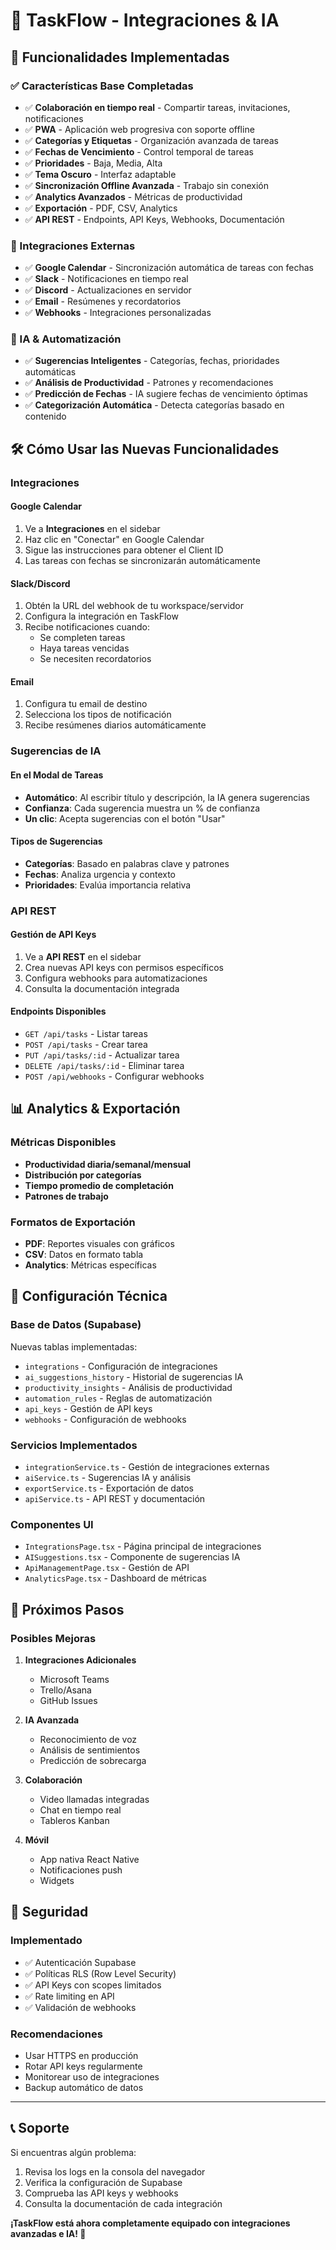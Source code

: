 # 🚀 TaskFlow - Integraciones & IA

## 🎯 Funcionalidades Implementadas

### ✅ Características Base Completadas
- ✅ **Colaboración en tiempo real** - Compartir tareas, invitaciones, notificaciones
- ✅ **PWA** - Aplicación web progresiva con soporte offline
- ✅ **Categorías y Etiquetas** - Organización avanzada de tareas
- ✅ **Fechas de Vencimiento** - Control temporal de tareas
- ✅ **Prioridades** - Baja, Media, Alta
- ✅ **Tema Oscuro** - Interfaz adaptable
- ✅ **Sincronización Offline Avanzada** - Trabajo sin conexión
- ✅ **Analytics Avanzados** - Métricas de productividad
- ✅ **Exportación** - PDF, CSV, Analytics
- ✅ **API REST** - Endpoints, API Keys, Webhooks, Documentación

### 🔗 Integraciones Externas
- ✅ **Google Calendar** - Sincronización automática de tareas con fechas
- ✅ **Slack** - Notificaciones en tiempo real
- ✅ **Discord** - Actualizaciones en servidor
- ✅ **Email** - Resúmenes y recordatorios
- ✅ **Webhooks** - Integraciones personalizadas

### 🤖 IA & Automatización
- ✅ **Sugerencias Inteligentes** - Categorías, fechas, prioridades automáticas
- ✅ **Análisis de Productividad** - Patrones y recomendaciones
- ✅ **Predicción de Fechas** - IA sugiere fechas de vencimiento óptimas
- ✅ **Categorización Automática** - Detecta categorías basado en contenido

## 🛠️ Cómo Usar las Nuevas Funcionalidades

### Integraciones

#### Google Calendar
1. Ve a **Integraciones** en el sidebar
2. Haz clic en "Conectar" en Google Calendar
3. Sigue las instrucciones para obtener el Client ID
4. Las tareas con fechas se sincronizarán automáticamente

#### Slack/Discord
1. Obtén la URL del webhook de tu workspace/servidor
2. Configura la integración en TaskFlow
3. Recibe notificaciones cuando:
   - Se completen tareas
   - Haya tareas vencidas
   - Se necesiten recordatorios

#### Email
1. Configura tu email de destino
2. Selecciona los tipos de notificación
3. Recibe resúmenes diarios automáticamente

### Sugerencias de IA

#### En el Modal de Tareas
- **Automático**: Al escribir título y descripción, la IA genera sugerencias
- **Confianza**: Cada sugerencia muestra un % de confianza
- **Un clic**: Acepta sugerencias con el botón "Usar"

#### Tipos de Sugerencias
- **Categorías**: Basado en palabras clave y patrones
- **Fechas**: Analiza urgencia y contexto
- **Prioridades**: Evalúa importancia relativa

### API REST

#### Gestión de API Keys
1. Ve a **API REST** en el sidebar
2. Crea nuevas API keys con permisos específicos
3. Configura webhooks para automatizaciones
4. Consulta la documentación integrada

#### Endpoints Disponibles
- `GET /api/tasks` - Listar tareas
- `POST /api/tasks` - Crear tarea
- `PUT /api/tasks/:id` - Actualizar tarea
- `DELETE /api/tasks/:id` - Eliminar tarea
- `POST /api/webhooks` - Configurar webhooks

## 📊 Analytics & Exportación

### Métricas Disponibles
- **Productividad diaria/semanal/mensual**
- **Distribución por categorías**
- **Tiempo promedio de completación**
- **Patrones de trabajo**

### Formatos de Exportación
- **PDF**: Reportes visuales con gráficos
- **CSV**: Datos en formato tabla
- **Analytics**: Métricas específicas

## 🔧 Configuración Técnica

### Base de Datos (Supabase)
Nuevas tablas implementadas:
- `integrations` - Configuración de integraciones
- `ai_suggestions_history` - Historial de sugerencias IA
- `productivity_insights` - Análisis de productividad
- `automation_rules` - Reglas de automatización
- `api_keys` - Gestión de API keys
- `webhooks` - Configuración de webhooks

### Servicios Implementados
- `integrationService.ts` - Gestión de integraciones externas
- `aiService.ts` - Sugerencias IA y análisis
- `exportService.ts` - Exportación de datos
- `apiService.ts` - API REST y documentación

### Componentes UI
- `IntegrationsPage.tsx` - Página principal de integraciones
- `AISuggestions.tsx` - Componente de sugerencias IA
- `ApiManagementPage.tsx` - Gestión de API
- `AnalyticsPage.tsx` - Dashboard de métricas

## 🚀 Próximos Pasos

### Posibles Mejoras
1. **Integraciones Adicionales**
   - Microsoft Teams
   - Trello/Asana
   - GitHub Issues

2. **IA Avanzada**
   - Reconocimiento de voz
   - Análisis de sentimientos
   - Predicción de sobrecarga

3. **Colaboración**
   - Video llamadas integradas
   - Chat en tiempo real
   - Tableros Kanban

4. **Móvil**
   - App nativa React Native
   - Notificaciones push
   - Widgets

## 🔐 Seguridad

### Implementado
- ✅ Autenticación Supabase
- ✅ Políticas RLS (Row Level Security)
- ✅ API Keys con scopes limitados
- ✅ Rate limiting en API
- ✅ Validación de webhooks

### Recomendaciones
- Usar HTTPS en producción
- Rotar API keys regularmente
- Monitorear uso de integraciones
- Backup automático de datos

---

## 📞 Soporte

Si encuentras algún problema:
1. Revisa los logs en la consola del navegador
2. Verifica la configuración de Supabase
3. Comprueba las API keys y webhooks
4. Consulta la documentación de cada integración

**¡TaskFlow está ahora completamente equipado con integraciones avanzadas e IA! 🎉**
